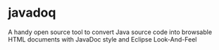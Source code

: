 # javadoq
A handy open source tool to convert Java source code into browsable HTML documents with JavaDoc style and Eclipse Look-And-Feel
